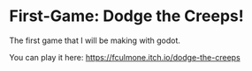 # First-Game: Dodge the Creeps!
The first game that I will be making with godot.

You can play it here: https://fculmone.itch.io/dodge-the-creeps
